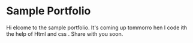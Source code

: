 # Sample Portfolio

Hi elcome to the sample portfolio. It's coming up tommorro hen I code ith the help of Html and css . Share with you soon.